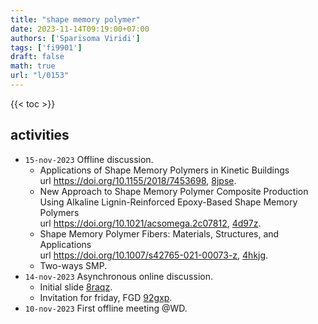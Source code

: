```yaml
---
title: "shape memory polymer"
date: 2023-11-14T09:19:00+07:00
authors: ['Sparisoma Viridi']
tags: ['fi9901']
draft: false
math: true
url: "l/0153"
---
```

{{< toc >}}


## activities
+ `15-nov-2023` Offline discussion.
  - Applications of Shape Memory Polymers in Kinetic Buildings \
    url https://doi.org/10.1155/2018/7453698, [8jpse](https://osf.io/8jpse).
  - New Approach to Shape Memory Polymer Composite Production Using Alkaline Lignin-Reinforced Epoxy-Based Shape Memory Polymers \
    url https://doi.org/10.1021/acsomega.2c07812, [4d97z](https://osf.io/4d97z).
  - Shape Memory Polymer Fibers: Materials, Structures, and Applications \
    url https://doi.org/10.1007/s42765-021-00073-z, [4hkjg](https://osf.io/4hkjg).
  - Two-ways SMP.
+ `14-nov-2023` Asynchronous online discussion.
  - Initial slide [8raqz](https://osf.io/8raqz).
  - Invitation for friday, FGD [92gxp](https://osf.io/92gxp).
+ `10-nov-2023` First offline meeting @WD.
